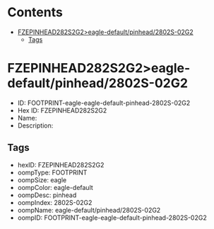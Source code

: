 



Contents
========

* [FZEPINHEAD282S2G2>eagle-default/pinhead/2802S-02G2](#fzepinhead282s2g2eagle-defaultpinhead2802s-02g2)
	* [Tags](#tags)

# FZEPINHEAD282S2G2>eagle-default/pinhead/2802S-02G2

- ID: FOOTPRINT-eagle-eagle-default-pinhead-2802S-02G2
- Hex ID: FZEPINHEAD282S2G2
- Name: 
- Description: 

## Tags

- hexID: FZEPINHEAD282S2G2
- oompType: FOOTPRINT
- oompSize: eagle
- oompColor: eagle-default
- oompDesc: pinhead
- oompIndex: 2802S-02G2
- oompName: eagle-default/pinhead/2802S-02G2
- oompID: FOOTPRINT-eagle-eagle-default-pinhead-2802S-02G2
